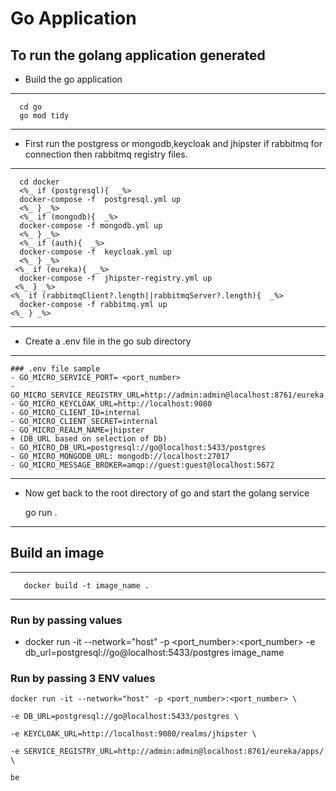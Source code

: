 # Go Application

 ## To run the golang application generated

  + Build the go application 
  ---
      cd go
      go mod tidy
  ---
  + First run the postgress or mongodb,keycloak and jhipster if rabbitmq for connection then rabbitmq registry files.
  ---
      cd docker
      <%_ if (postgresql){  _%>
      docker-compose -f  postgresql.yml up
      <%_ } _%>
      <%_ if (mongodb){  _%>
      docker-compose -f mongodb.yml up  
      <%_ } _%>   
      <%_ if (auth){  _%>
      docker-compose -f  keycloak.yml up   
      <%_ } _%>     
	 <%_ if (eureka){  _%>
      docker-compose -f  jhipster-registry.yml up  
     <%_ } _%>   
    <%_ if (rabbitmqClient?.length||rabbitmqServer?.length){  _%>
      docker-compose -f rabbitmq.yml up
    <%_ } _%>   

  ---


  + Create a .env file in the go sub directory 
  ---
    ### .env file sample  
    - GO_MICRO_SERVICE_PORT= <port_number>
    - GO_MICRO_SERVICE_REGISTRY_URL=http://admin:admin@localhost:8761/eureka 
    - GO_MICRO_KEYCLOAK_URL=http://localhost:9080
    - GO_MICRO_CLIENT_ID=internal
    - GO_MICRO_CLIENT_SECRET=internal
    - GO_MICRO_REALM_NAME=jhipster
    + (DB_URL based on selection of Db)
    - GO_MICRO_DB_URL=postgresql://go@localhost:5433/postgres
    - GO_MICRO_MONGODB_URL: mongodb://localhost:27017
    - GO_MICRO_MESSAGE_BROKER=amqp://guest:guest@localhost:5672
---

  + Now get back to the root directory of go and start the golang service 

      go run .
  ---
  
## Build an image 
   ---
       docker build -t image_name .
   ---
### Run by passing values 
- docker run -it --network="host" -p <port_number>:<port_number> -e        db_url=postgresql://go@localhost:5433/postgres image_name 


### Run by passing 3 ENV values 

```
docker run -it --network="host" -p <port_number>:<port_number> \

-e DB_URL=postgresql://go@localhost:5433/postgres \

-e KEYCLOAK_URL=http://localhost:9080/realms/jhipster \

-e SERVICE_REGISTRY_URL=http://admin:admin@localhost:8761/eureka/apps/ \

be
```
    

